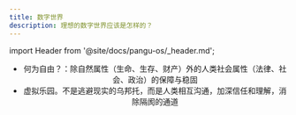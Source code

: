 ```yaml
---
title: 数字世界
description: 理想的数字世界应该是怎样的？
---
```


import Header from '@site/docs/pangu-os/_header.md';

<Header />


- 何为自由？：除自然属性（生命、生存、财产）外的人类社会属性（法律、社会、政治）的保障与稳固
- 虚拟乐园。不是逃避现实的乌邦托，而是人类相互沟通，加深信任和理解，消除隔阂的通道
